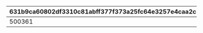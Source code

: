 |631b9ca60802df3310c81abff377f373a25fc64e3257e4caa2c17e5b83d2057c|8093db4a29154bb7a6b91b2bdf7a1980964b71140ccd4a7fec70d629406d3165|e8fa3afbf4e631550e2e1793b27e0c90071e461f8a317fdd19b82848f91b27da|7824c79af0646251a167db174c0e6d6a3128d18bab0db7eb26cb5a59da33bb06|
| --- | --- | --- | --- |
|500361|1|2015-04-01 10:00:00|2015-04-01 11:00:00|